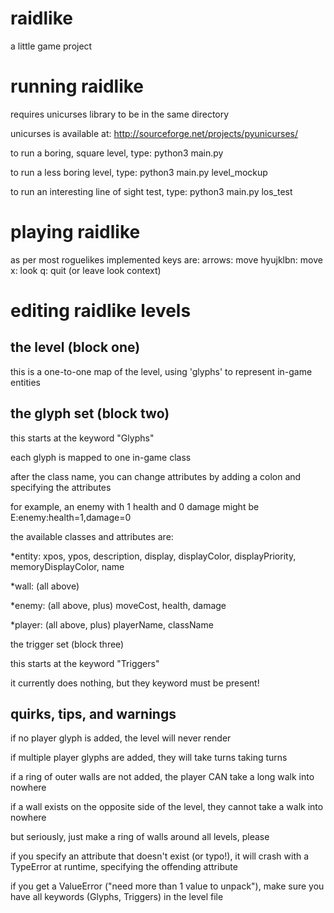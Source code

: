 raidlike
========

a little game project

running raidlike
================
requires unicurses library to be in the same directory

unicurses is available at: http://sourceforge.net/projects/pyunicurses/

to run a boring, square level, type: python3 main.py

to run a less boring level, type: python3 main.py level_mockup

to run an interesting line of sight test, type: python3 main.py los_test


playing raidlike
================
as per most roguelikes
implemented keys are:
    arrows: move
    hyujklbn: move
    x: look
    q: quit (or leave look context)

editing raidlike levels
================
the level (block one)
---------------------
this is a one-to-one map of the level, using 'glyphs' to represent in-game entities



the glyph set (block two)
------------------------
this starts at the keyword "Glyphs"

each glyph is mapped to one in-game class

after the class name, you can change attributes by adding a colon and specifying the attributes

for example, an enemy with 1 health and 0 damage might be E:enemy:health=1,damage=0

the available classes and attributes are:

*entity: xpos, ypos, description, display, displayColor, displayPriority, memoryDisplayColor, name

*wall: (all above)

*enemy: (all above, plus) moveCost, health, damage

*player: (all above, plus) playerName, className


the trigger set (block three)

this starts at the keyword "Triggers"

it currently does nothing, but they keyword must be present!

 
quirks, tips, and warnings
--------------------------
if no player glyph is added, the level will never render

if multiple player glyphs are added, they will take turns taking turns

if a ring of outer walls are not added, the player CAN take a long walk into nowhere

if a wall exists on the opposite side of the level, they cannot take a walk into nowhere

but seriously, just make a ring of walls around all levels, please

if you specify an attribute that doesn't exist (or typo!), it will crash with a TypeError at runtime, 
specifying the offending attribute

if you get a ValueError ("need more than 1 value to unpack"), make sure you have all keywords (Glyphs, Triggers) in the level file
